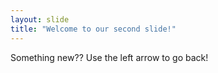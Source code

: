 ```yaml
---
layout: slide
title: "Welcome to our second slide!"
---
```

Something new??
Use the left arrow to go back!
